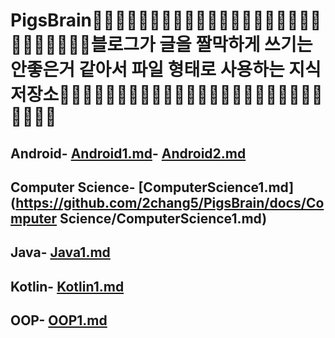 # PigsBrain🐗🚨🐗🚨🐗🚨🐗🚨🐗🚨🐗🚨🐗🚨🐗🚨🐗🚨🐗🚨🐗🚨🐗🚨🐗🚨🐗블로그가 글을 짤막하게 쓰기는 안좋은거 같아서 파일 형태로 사용하는 지식 저장소🐗🚨🐗🚨🐗🚨🐗🚨🐗🚨🐗🚨🐗🚨🐗🚨🐗🚨🐗🚨🐗🚨🐗🚨🐗🚨🐗


## Android- [Android1.md](https://github.com/2chang5/PigsBrain/docs/Android/Android1.md)- [Android2.md](https://github.com/2chang5/PigsBrain/docs/Android/Android2.md)


## Computer Science- [ComputerScience1.md](https://github.com/2chang5/PigsBrain/docs/Computer Science/ComputerScience1.md)


## Java- [Java1.md](https://github.com/2chang5/PigsBrain/docs/Java/Java1.md)


## Kotlin- [Kotlin1.md](https://github.com/2chang5/PigsBrain/docs/Kotlin/Kotlin1.md)


## OOP- [OOP1.md](https://github.com/2chang5/PigsBrain/docs/OOP/OOP1.md)


